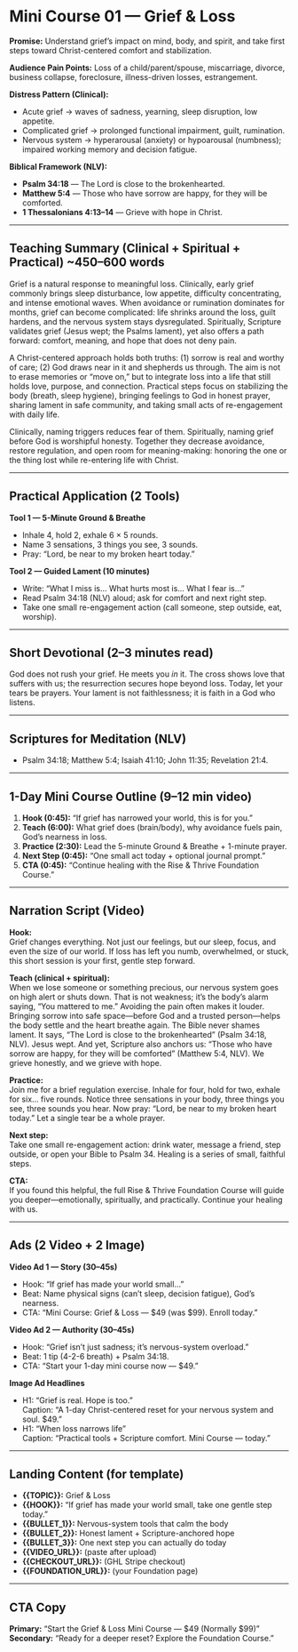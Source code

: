 # Mini Course 01 — Grief & Loss
**Promise:** Understand grief’s impact on mind, body, and spirit, and take first steps toward Christ-centered comfort and stabilization.

**Audience Pain Points:** Loss of a child/parent/spouse, miscarriage, divorce, business collapse, foreclosure, illness-driven losses, estrangement.

**Distress Pattern (Clinical):**
- Acute grief → waves of sadness, yearning, sleep disruption, low appetite.
- Complicated grief → prolonged functional impairment, guilt, rumination.
- Nervous system → hyperarousal (anxiety) or hypoarousal (numbness); impaired working memory and decision fatigue.

**Biblical Framework (NLV):**
- **Psalm 34:18** — The Lord is close to the brokenhearted.
- **Matthew 5:4** — Those who have sorrow are happy, for they will be comforted.
- **1 Thessalonians 4:13–14** — Grieve with hope in Christ.

---

## Teaching Summary (Clinical + Spiritual + Practical) ~450–600 words
Grief is a natural response to meaningful loss. Clinically, early grief commonly brings sleep disturbance, low appetite, difficulty concentrating, and intense emotional waves. When avoidance or rumination dominates for months, grief can become complicated: life shrinks around the loss, guilt hardens, and the nervous system stays dysregulated. Spiritually, Scripture validates grief (Jesus wept; the Psalms lament), yet also offers a path forward: comfort, meaning, and hope that does not deny pain.

A Christ-centered approach holds both truths: (1) sorrow is real and worthy of care; (2) God draws near in it and shepherds us through. The aim is not to erase memories or “move on,” but to integrate loss into a life that still holds love, purpose, and connection. Practical steps focus on stabilizing the body (breath, sleep hygiene), bringing feelings to God in honest prayer, sharing lament in safe community, and taking small acts of re-engagement with daily life.

Clinically, naming triggers reduces fear of them. Spiritually, naming grief before God is worshipful honesty. Together they decrease avoidance, restore regulation, and open room for meaning-making: honoring the one or the thing lost while re-entering life with Christ.

---

## Practical Application (2 Tools)
**Tool 1 — 5-Minute Ground & Breathe**
- Inhale 4, hold 2, exhale 6 × 5 rounds.
- Name 3 sensations, 3 things you see, 3 sounds.
- Pray: “Lord, be near to my broken heart today.”

**Tool 2 — Guided Lament (10 minutes)**
- Write: “What I miss is… What hurts most is… What I fear is…”
- Read Psalm 34:18 (NLV) aloud; ask for comfort and next right step.
- Take one small re-engagement action (call someone, step outside, eat, worship).

---

## Short Devotional (2–3 minutes read)
God does not rush your grief. He meets you *in* it. The cross shows love that suffers with us; the resurrection secures hope beyond loss. Today, let your tears be prayers. Your lament is not faithlessness; it is faith in a God who listens.

---

## Scriptures for Meditation (NLV)
- Psalm 34:18; Matthew 5:4; Isaiah 41:10; John 11:35; Revelation 21:4.

---

## 1-Day Mini Course Outline (9–12 min video)
1) **Hook (0:45):** “If grief has narrowed your world, this is for you.”
2) **Teach (6:00):** What grief does (brain/body), why avoidance fuels pain, God’s nearness in loss.
3) **Practice (2:30):** Lead the 5-minute Ground & Breathe + 1-minute prayer.
4) **Next Step (0:45):** “One small act today + optional journal prompt.”
5) **CTA (0:45):** “Continue healing with the Rise & Thrive Foundation Course.”

---

## Narration Script (Video)
**Hook:**  
Grief changes everything. Not just our feelings, but our sleep, focus, and even the size of our world. If loss has left you numb, overwhelmed, or stuck, this short session is your first, gentle step forward.

**Teach (clinical + spiritual):**  
When we lose someone or something precious, our nervous system goes on high alert or shuts down. That is not weakness; it’s the body’s alarm saying, “You mattered to me.” Avoiding the pain often makes it louder. Bringing sorrow into safe space—before God and a trusted person—helps the body settle and the heart breathe again. The Bible never shames lament. It says, “The Lord is close to the brokenhearted” (Psalm 34:18, NLV). Jesus wept. And yet, Scripture also anchors us: “Those who have sorrow are happy, for they will be comforted” (Matthew 5:4, NLV). We grieve honestly, and we grieve with hope.

**Practice:**  
Join me for a brief regulation exercise. Inhale for four, hold for two, exhale for six… five rounds. Notice three sensations in your body, three things you see, three sounds you hear. Now pray: “Lord, be near to my broken heart today.” Let a single tear be a whole prayer.

**Next step:**  
Take one small re-engagement action: drink water, message a friend, step outside, or open your Bible to Psalm 34. Healing is a series of small, faithful steps.

**CTA:**  
If you found this helpful, the full Rise & Thrive Foundation Course will guide you deeper—emotionally, spiritually, and practically. Continue your healing with us.

---

## Ads (2 Video + 2 Image)
**Video Ad 1 — Story (30–45s)**
- Hook: “If grief has made your world small…”
- Beat: Name physical signs (can’t sleep, decision fatigue), God’s nearness.
- CTA: “Mini Course: Grief & Loss — $49 (was $99). Enroll today.”

**Video Ad 2 — Authority (30–45s)**
- Hook: “Grief isn’t just sadness; it’s nervous-system overload.”
- Beat: 1 tip (4-2-6 breath) + Psalm 34:18.
- CTA: “Start your 1-day mini course now — $49.”

**Image Ad Headlines**
- H1: “Grief is real. Hope is too.”  
  Caption: “A 1-day Christ-centered reset for your nervous system and soul. $49.”
- H1: “When loss narrows life”  
  Caption: “Practical tools + Scripture comfort. Mini Course — today.”

---

## Landing Content (for template)
- **{{TOPIC}}:** Grief & Loss  
- **{{HOOK}}:** “If grief has made your world small, take one gentle step today.”  
- **{{BULLET_1}}:** Nervous-system tools that calm the body  
- **{{BULLET_2}}:** Honest lament + Scripture-anchored hope  
- **{{BULLET_3}}:** One next step you can actually do today  
- **{{VIDEO_URL}}:** (paste after upload)  
- **{{CHECKOUT_URL}}:** (GHL Stripe checkout)  
- **{{FOUNDATION_URL}}:** (your Foundation page)

---

## CTA Copy
**Primary:** “Start the Grief & Loss Mini Course — $49 (Normally $99)”  
**Secondary:** “Ready for a deeper reset? Explore the Foundation Course.”
